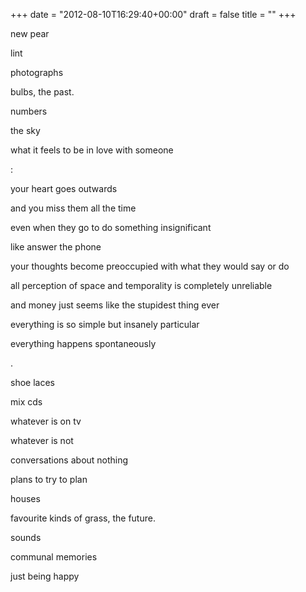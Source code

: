 +++
date = "2012-08-10T16:29:40+00:00"
draft = false
title = ""
+++
<p>new pear</p>&#13;
<p>lint</p>&#13;
<p>photographs</p>&#13;
<p>bulbs, the past.</p>&#13;
<p>numbers</p>&#13;
<p>the sky</p>&#13;
<p>what it feels to be in love with someone</p>&#13;
<p>:</p>&#13;
<p>your heart goes outwards</p>&#13;
<p>and you miss them all the time</p>&#13;
<p>even when they go to do something insignificant</p>&#13;
<p>like answer the phone</p>&#13;
<p>your thoughts become preoccupied with what they would say or do</p>&#13;
<p>all perception of space and temporality is completely unreliable</p>&#13;
<p>and money just seems like the stupidest thing ever</p>&#13;
<p>everything is so simple but insanely particular</p>&#13;
<p>everything happens spontaneously</p>&#13;
<p>.</p>&#13;
<p>shoe laces</p>&#13;
<p>mix cds</p>&#13;
<p>whatever is on tv</p>&#13;
<p>whatever is not</p>&#13;
<p>conversations about nothing</p>&#13;
<p>plans to try to plan</p>&#13;
<p>houses</p>&#13;
<p>favourite kinds of grass, the future.</p>&#13;
<p>sounds</p>&#13;
<p>communal memories</p>&#13;
<p>just being happy</p>&#13;
 
